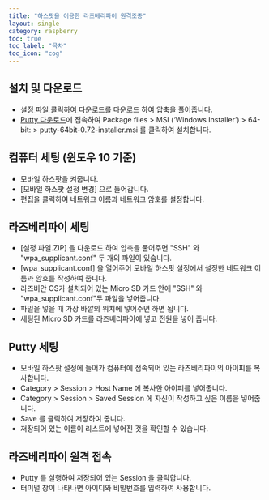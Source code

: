 ```yaml
---
title: "하스팟을 이용한 라즈베리파이 원격조종"
layout: single
category: raspberry
toc: true
toc_label: "목차"
toc_icon: "cog"
---
```


## 설치 및 다운로드
* [설정 파일 클릭하여 다운로드]를 다운로드 하여 압축을 풀어줍니다.
* [Putty 다운로드]에 접속하여 Package files > MSI (‘Windows Installer’) > 64-bit: > putty-64bit-0.72-installer.msi 를 클릭하여 설치합니다.

[설정 파일 클릭하여 다운로드]: https://github.com/junghyunseo0105/docupad/files/3537874/default.zip
[Putty 다운로드]:  https://www.chiark.greenend.org.uk/~sgtatham/putty/latest.html

## 컴퓨터 세팅 (윈도우 10 기준)
* 모바일 하스팟을 켜줍니다.
* [모바일 하스팟 설정 변경] 으로 들어갑니다.
* 편집을 클릭하여 네트워크 이름과 네트워크 암호를 설정합니다.

## 라즈베리파이 세팅
* [설정 파일.ZIP] 을 다운로드 하여 압축을 풀어주면 "SSH" 와 "wpa_supplicant.conf" 두 개의 파일이 있습니다.
* [wpa_supplicant.conf] 을 열어주어 모바일 하스팟 설정에서 설정한 네트워크 이름과 암호를 작성하여 줍니다.
* 라즈비안 OS가 설치되어 있는 Micro SD 카드 안에 "SSH" 와 "wpa_supplicant.conf"두 파일을 넣어줍니다.
* 파일을 넣을 때 가장 바깥의 위치에 넣어주면 하면 됩니다.
* 세팅된 Micro SD 카드를 라즈베리파이에 넣고 전원을 넣어 줍니다.

## Putty 세팅
* 모바일 하스팟 설정에 들어가 컴퓨터에 접속되어 있는 라즈베리파이의 아이피를 복사합니다.
* Category > Session > Host Name 에 복사한 아이피를 넣어줍니다.
* Category > Session > Saved Session 에 자신이 작성하고 싶은 이름을 넣어줍니다.
* Save 를 클릭하여 저장하여 줍니다.
* 저장되어 있는 이름이 리스트에 넣어진 것을 확인할 수 있습니다.

## 라즈베리파이 원격 접속
* Putty 를 실행하여 저장되어 있는 Session 을 클릭합니다.
* 터미널 창이 나타나면 아이디와 비밀번호를 입력하여 사용합니다.
